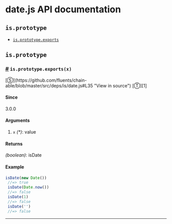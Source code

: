 # date.js API documentation

<!-- div class="toc-container" -->

<!-- div -->

## `is.prototype`
* <a href="#is-prototype-exports">`is.prototype.exports`</a>

<!-- /div -->

<!-- /div -->

<!-- div class="doc-container" -->

<!-- div -->

## `is.prototype`

<!-- div -->

<h3 id="is-prototype-exports"><a href="#is-prototype-exports">#</a>&nbsp;<code>is.prototype.exports(x)</code></h3>
[&#x24C8;](https://github.com/fluents/chain-able/blob/master/src/deps/is/date.js#L35 "View in source") [&#x24C9;][1]



#### Since
3.0.0

#### Arguments
1. `x` *(&#42;)*: value

#### Returns
*(boolean)*: isDate

#### Example
```js
isDate(new Date())
 //=> true
 isDate(Date.now())
 //=> false
 isDate(1)
 //=> false
 isDate('')
 //=> false
```
---

<!-- /div -->

<!-- /div -->

<!-- /div -->

 [1]: #is.prototype "Jump back to the TOC."
